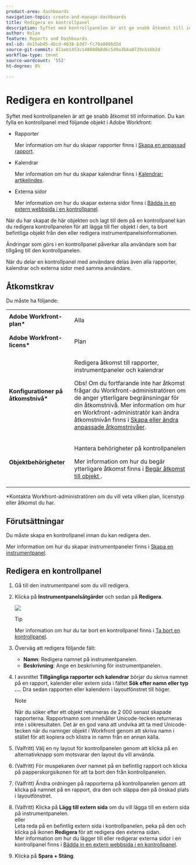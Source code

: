 ```yaml
---
product-area: dashboards
navigation-topic: create-and-manage-dashboards
title: Redigera en kontrollpanel
description: Syftet med kontrollpanelen är att ge snabb åtkomst till information. Du kan fylla en kontrollpanel med rapporter, kalendrar och externa sidor.
author: Nolan
feature: Reports and Dashboards
exl-id: de15ab45-4bcd-4638-b3d7-fc70a0866d2d
source-git-commit: 811eb1453c140808b0d6c5d9a3b4a0729cb16b2d
workflow-type: tm+mt
source-wordcount: '552'
ht-degree: 0%

---
```


# Redigera en kontrollpanel

Syftet med kontrollpanelen är att ge snabb åtkomst till information. Du kan fylla en kontrollpanel med följande objekt i Adobe Workfront:

* Rapporter

  Mer information om hur du skapar rapporter finns i [Skapa en anpassad rapport](../../../reports-and-dashboards/reports/creating-and-managing-reports/create-custom-report.md).

* Kalendrar

  Mer information om hur du skapar kalendrar finns i [Kalendrar: artikelindex](../../../reports-and-dashboards/reports/calendars/calendars.md).

* Externa sidor

  Mer information om hur du skapar externa sidor finns i [Bädda in en extern webbsida i en kontrollpanel](../../../reports-and-dashboards/dashboards/creating-and-managing-dashboards/embed-external-web-page-dashboard.md).

När du har skapat de här objekten och lagt till dem på en kontrollpanel kan du redigera kontrollpanelen för att lägga till fler objekt i den, ta bort befintliga objekt från den eller redigera instrumentpanelsinformationen.

Ändringar som görs i en kontrollpanel påverkar alla användare som har tillgång till den kontrollpanelen.

När du delar en kontrollpanel med användare delas även alla rapporter, kalendrar och externa sidor med samma användare.

## Åtkomstkrav

Du måste ha följande:

<table style="table-layout:auto"> 
 <col> 
 <col> 
 <tbody> 
  <tr> 
   <td role="rowheader"><strong>Adobe Workfront-plan*</strong></td> 
   <td> <p>Alla</p> </td> 
  </tr> 
  <tr> 
   <td role="rowheader"><strong>Adobe Workfront-licens*</strong></td> 
   <td> <p>Plan </p> </td> 
  </tr> 
  <tr> 
   <td role="rowheader"><strong>Konfigurationer på åtkomstnivå*</strong></td> 
   <td> <p>Redigera åtkomst till rapporter, instrumentpaneler och kalendrar</p> <p>Obs! Om du fortfarande inte har åtkomst frågar du Workfront-administratören om de anger ytterligare begränsningar för din åtkomstnivå. Mer information om hur en Workfront-administratör kan ändra åtkomstnivån finns i <a href="../../../administration-and-setup/add-users/configure-and-grant-access/create-modify-access-levels.md" class="MCXref xref">Skapa eller ändra anpassade åtkomstnivåer</a>.</p> </td> 
  </tr> 
  <tr> 
   <td role="rowheader"><strong>Objektbehörigheter</strong></td> 
   <td> <p>Hantera behörigheter på kontrollpanelen</p> <p>Mer information om hur du begär ytterligare åtkomst finns i <a href="../../../workfront-basics/grant-and-request-access-to-objects/request-access.md" class="MCXref xref">Begär åtkomst till objekt </a>.</p> </td> 
  </tr> 
 </tbody> 
</table>

&#42;Kontakta Workfront-administratören om du vill veta vilken plan, licenstyp eller åtkomst du har.

## Förutsättningar

Du måste skapa en kontrollpanel innan du kan redigera den.

Mer information om hur du skapar instrumentpaneler finns i [Skapa en instrumentpanel](../../../reports-and-dashboards/dashboards/creating-and-managing-dashboards/create-dashboard.md).

## Redigera en kontrollpanel

1. Gå till den instrumentpanel som du vill redigera.
1. Klicka på **Instrumentpanelsåtgärder** och sedan på **Redigera**.

   ![](assets/qs-dashboard-actions-menu-350x318.png)

   >[!TIP]
   >
   >Mer information om hur du tar bort en kontrollpanel finns i [Ta bort en kontrollpanel](../../../reports-and-dashboards/dashboards/creating-and-managing-dashboards/delete-dashboard.md).

1. Överväg att redigera följande fält:

   * **Namn**: Redigera namnet på instrumentpanelen.
   * **Beskrivning**: Ange en beskrivning för instrumentpanelen.

1. I avsnittet **Tillgängliga rapporter och kalendrar** börjar du skriva namnet på en rapport, kalender eller extern sida i fältet **Sök efter namn eller typ ...**. Dra sedan rapporten eller kalendern i layoutfönstret till höger.

   >[!NOTE]
   >
   >När du söker efter ett objekt returneras de 2 000 senast skapade rapporterna. Rapportnamn som innehåller Unicode-tecken returneras inte i sökresultaten. Det är en god vana att undvika att ta med Unicode-tecken när du namnger objekt i Workfront genom att skriva namn i stället för att kopiera och klistra in namn från en annan källa.

1. (Valfritt) Välj en ny layout för kontrollpanelen genom att klicka på en alternativknapp som motsvarar den layout du vill använda.
1. (Valfritt) För muspekaren över namnet på en befintlig rapport och klicka på papperskorgsikonen för att ta bort den från kontrollpanelen.
1. (Valfritt) Ändra ordningen på rapporterna på kontrollpanelen genom att klicka på namnet på en rapport, dra den och släppa den på önskad plats i layoutfönstret.
1. (Valfritt) Klicka på **Lägg till extern sida** om du vill lägga till en extern sida på instrumentpanelen.\
   eller\
   Leta reda på en befintlig extern sida i kontrollpanelen, peka på den och klicka på ikonen **Redigera** för att redigera den externa sidan.\
   Mer information om hur du lägger till eller redigerar externa sidor i en kontrollpanel finns i [Bädda in en extern webbsida i en kontrollpanel](../../../reports-and-dashboards/dashboards/creating-and-managing-dashboards/embed-external-web-page-dashboard.md).

1. Klicka på **Spara + Stäng**.
